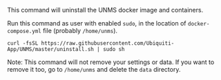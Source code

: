 This command will uninstall the UNMS docker image and containers.

Run this command as user with enabled `sudo`, in the location of `docker-compose.yml` file (probably ```/home/unms```).

    curl -fsSL https://raw.githubusercontent.com/Ubiquiti-App/UNMS/master/uninstall.sh | sudo sh

Note: This command will not remove your settings or data. If you want to remove it too, go to ```/home/unms``` and delete the ```data``` directory.